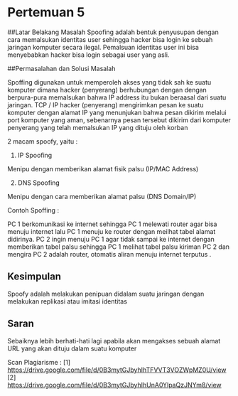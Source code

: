 # Pertemuan 5

##Latar Belakang Masalah
Spoofing adalah  bentuk penyusupan dengan cara memalsukan identitas user sehingga hacker bisa login ke sebuah jaringan komputer secara ilegal. Pemalsuan identitas user ini bisa menyebabkan hacker bisa login sebagai user yang asli. 


##Permasalahan dan Solusi Masalah

Spoffing digunakan untuk memperoleh akses yang tidak sah ke suatu komputer dimana hacker  (penyerang) berhubungan dengan dengan berpura-pura memalsukan bahwa IP address itu bukan beraasal dari suatu jaringan. TCP / IP hacker (penyerang) mengirimkan pesan ke suatu komputer dengan alamat IP yang menunjukan bahwa pesan dikirim melalui port komputer yang aman, sebenarnya pesan tersebut dikirim dari komputer penyerang yang telah memalsukan IP yang dituju oleh korban


2 macam spoofy, yaitu :

1. IP Spoofing <br>

Menipu dengan memberikan alamat fisik palsu (IP/MAC Address)

2. DNS Spoofing <br>

Menipu dengan cara memberikan alamat palsu (DNS Domain/IP)

 

Contoh Spoffing :

 PC 1 berkomunikasi ke internet sehingga PC 1 melewati router agar bisa menuju internet  lalu PC 1 menuju ke router dengan meilhat tabel alamat didirinya. PC 2 ingin menuju PC 1 agar tidak sampai ke internet dengan memberikan tabel palsu sehingga PC 1 melihat tabel palsu kiriman PC 2 dan mengira PC 2 adalah router, otomatis aliran menuju internet terputus .


## Kesimpulan

Spoofy adalah melakukan penipuan didalam suatu jaringan dengan melakukan replikasi atau imitasi identitas 


## Saran

Sebaiknya lebih berhati-hati lagi apabila akan mengakses sebuah alamat URL yang akan dituju dalam suatu komputer

Scan Plagiarisme :
[1] https://drive.google.com/file/d/0B3mytGJbyhIhTFVVT3VOZWpMZ0U/view <br>
[2] https://drive.google.com/file/d/0B3mytGJbyhIhUnA0YlpaQzJNYm8/view